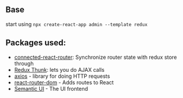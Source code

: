 
## Base 
start using `npx create-react-app admin --template redux`

## Packages used:
- [connected-react-router](https://github.com/supasate/connected-react-router): Synchronize router state with redux store through 
- [Redux Thunk](https://github.com/reduxjs/redux-thunk): lets you do AJAX calls 
- [axios](https://github.com/axios/axios) - library for doing HTTP requests
- [react-router-dom](https://reactrouter.com/web/guides/quick-start) - Adds routes to React
- [Semantic UI](https://react.semantic-ui.com/usage) - The UI frontend
